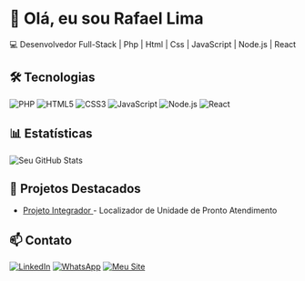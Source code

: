 # 👋 Olá, eu sou Rafael Lima

💻 Desenvolvedor Full-Stack | Php | Html | Css | JavaScript | Node.js | React

## 🛠 Tecnologias
![PHP](https://img.shields.io/badge/-PHP-777BB4?logo=php&logoColor=white)
![HTML5](https://img.shields.io/badge/-HTML5-E34F26?logo=html5&logoColor=white)
![CSS3](https://img.shields.io/badge/-CSS3-1572B6?logo=css3&logoColor=white)
![JavaScript](https://img.shields.io/badge/-JavaScript-F7DF1E?logo=javascript&logoColor=black)
![Node.js](https://img.shields.io/badge/-Node.js-339933?logo=node.js&logoColor=white)
![React](https://img.shields.io/badge/-React-61DAFB?logo=react&logoColor=black)

## 📊 Estatísticas
![Seu GitHub Stats](https://github-readme-stats.vercel.app/api?username=smarth-dev&show_icons=true&theme=dracula)

## 📌 Projetos Destacados
- [Projeto Integrador ](https://projeto.smarth.com.br/) - Localizador de Unidade de Pronto Atendimento

## 📫 Contato
[![LinkedIn](https://img.shields.io/badge/-LinkedIn-0077B5?logo=linkedin)](https://www.linkedin.com/in/rlima01/)
[![WhatsApp](https://img.shields.io/badge/-WhatsApp-25D366?logo=whatsapp&logoColor=white)](https://wa.me/+5581933009695)
[![Meu Site](https://img.shields.io/badge/-Portf%C3%B3lio-FF7139?style=for-the-badge&logo=google-chrome&logoColor=white)](https://smarth.com.br/)
